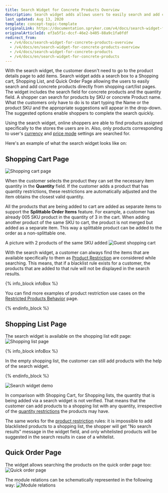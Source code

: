 ```yaml
---
title: Search Widget for Concrete Products Overview
description: Search widget adds allows users to easily search and add concrete products directly from shopping cart/list pages.
last_updated: Aug 13, 2020
template: concept-topic-template
originalLink: https://documentation.spryker.com/v4/docs/search-widget-for-concrete-products-overview
originalArticleId: ef3a5f1c-dccf-46e2-b405-88a9c1fa0fdf
redirect_from:
  - /v4/docs/search-widget-for-concrete-products-overview
  - /v4/docs/en/search-widget-for-concrete-products-overview
  - /v4/docs/search-widget-for-concrete-products
  - /v4/docs/en/search-widget-for-concrete-products
---
```


With the search widget, the customer doesn't need to go to the product details page to add items. Search widget adds a search box to a Shopping cart, Shopping List, and Quick Order Page allowing the users to easily search and add concrete products directly from shopping cart/list pages. The widget includes the search field for concrete products and the quantity field. A shopper can search for products by SKU or concrete Product name. What the customers only have to do is to start typing the Name or the product SKU and the appropriate suggestions will appear in the drop-down. The suggested options enable shoppers to complete the search quickly.

Using the search widget, online shoppers are able to find products assigned specifically to the stores the users are in. Also, only products corresponding to user's [currency](/docs/scos/user/features/{{page.version}}/prices-feature-overview/prices-feature-overview.html) and [price mode](/docs/scos/user/features/{{page.version}}/prices-feature-overview/prices-feature-overview.html) settings are searched for.

Here's an example of what the search widget looks like on:

## Shopping Cart Page
![Shopping cart page](https://spryker.s3.eu-central-1.amazonaws.com/docs/Features/Search+and+Filter/Search+Widget+for+Concrete+Products+Overview/shopping-cart-page.png)

When the customer selects the product they can set the necessary item quantity in the **Quantity** field. If the customer adds a product that has quantity restrictions, these restrictions are automatically adjusted and the item obtains the closest valid quantity.

All the products that are being added to cart are added as separate items to support the **Splittable Order Items** feature. For example, a customer has already 005 SKU product in the quantity of 3 in the cart. When adding another product of the same SKU to cart, the product is not merged but added as a separate item. This way a splittable product can be added to the order as a non-splittable one.

A picture with 2 products of the same SKU added
![Guest shopping cart](https://spryker.s3.eu-central-1.amazonaws.com/docs/Features/Search+and+Filter/Search+Widget+for+Concrete+Products+Overview/guest-shopping-cart.png)

With the search widget, a customer can always find the items that are available specifically to them as [Product Restriction](/docs/scos/user/features/202108.0/merchant-product-restrictions-feature-overview.html) are considered while searching. This means, that if a blacklist rule exists for a customer, the products that are added to that rule will not be displayed in the search results.

{% info_block infoBox %}

You can find more examples of product restriction use cases on the [Restricted Products Behavior](/docs/scos/dev/feature-walkthroughs/{{page.version}}/merchant-product-restrictions-feature-walkthrough/restricted-products-behavior.html) page.

{% endinfo_block %}

## Shopping List Page

The search widget is available on the shopping list edit page:
![Shopping list page](https://spryker.s3.eu-central-1.amazonaws.com/docs/Features/Search+and+Filter/Search+Widget+for+Concrete+Products+Overview/shopping-list-page.png)

{% info_block infoBox %}

In the empty shopping list, the customer can still add products with the help of the search widget.

{% endinfo_block %}

![Search widget demo](https://spryker.s3.eu-central-1.amazonaws.com/docs/Features/Search+and+Filter/Search+Widget+for+Concrete+Products+Overview/search-widget-demo.png)

In comparison with Shopping Cart, for Shopping lists, the quantity that is being added via a search widget is not verified. That means that the customer can add products to a shopping list with any quantity, irrespective of the [quantity restrictions](/docs/scos/user/features/{{page.version}}/product-information-management/product-quantity-restrictions/product-quantity-restrictions.html) the products may have.

The same works for the [product restriction](/docs/scos/user/features/{{page.version}}/merchant-product-restrictions-feature-overview.html) rules: it is impossible to add blacklisted products to a shopping list, the shopper will get "No search results" message in the widget field, and only whitelisted products will be suggested in the search results in case of a whitelist.

## Quick Order Page
The widget allows searching the products on the quick order page too:
![Quick order page](https://spryker.s3.eu-central-1.amazonaws.com/docs/Features/Search+and+Filter/Search+Widget+for+Concrete+Products+Overview/quick-order-page.png)

The module relations can be schematically represented in the following way:
![Module relations](https://spryker.s3.eu-central-1.amazonaws.com/docs/Features/Search+and+Filter/Search+Widget+for+Concrete+Products+Overview/module-relations.png)

<!-- Last review date: Mar 13, 2019-- by Oksana Karasyova -->
